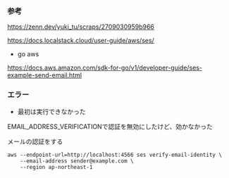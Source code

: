
### 参考

https://zenn.dev/yuki_tu/scraps/2709030959b966

https://docs.localstack.cloud/user-guide/aws/ses/

- go aws

https://docs.aws.amazon.com/sdk-for-go/v1/developer-guide/ses-example-send-email.html

### エラー

- 最初は実行できなかった

EMAIL_ADDRESS_VERIFICATIONで認証を無効にしたけど、効かなかった

メールの認証をする

```
aws --endpoint-url=http://localhost:4566 ses verify-email-identity \
    --email-address sender@example.com \
    --region ap-northeast-1
```